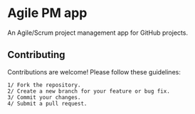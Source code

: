 # Agile PM app
An Agile/Scrum project management app for GitHub projects.

## Contributing
Contributions are welcome! Please follow these guidelines:

    1/ Fork the repository.
    2/ Create a new branch for your feature or bug fix.
    3/ Commit your changes.
    4/ Submit a pull request.